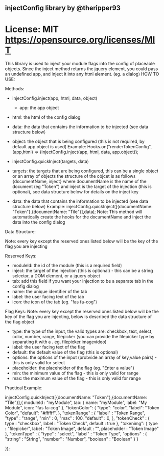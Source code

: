 ## injectConfig library by @theripper93
# License: MIT https://opensource.org/licenses/MIT

This library is used to inject your module flags into the config of placeable objects.
Since the inject method returns the jquery element, you could pass an undefined app, and inject it into any html element. (eg. a dialog)
HOW TO USE:

Methods:
- injectConfig.inject(app, html, data, object)
    - app: the app object
 - html: the html of the config dialog
 - data: the data that contains the information to be injected (see data structure below)
 - object: the object that is being configured (this is not required, by default app.object is used)
Example:
Hooks.on("renderTokenConfig", (app,html) => {injectConfig.inject(app, html, data, app.object)};

- injectConfig.quickInject(targets, data)
 - targets: the targets that are being configured, this can be a single object or an array of objects
     the structure of the objcet is as follows {documentName, inject} where documentName is the name of the document (eg "Token")
     and inject is the target of the injection (this is optional), see data structure below for details on the inject key
 - data: the data that contains the information to be injected (see data structure below)
Example:
injectConfig.quickInject([{documentName: "Token"},{documentName: "Tile"}],data);
Note: This method will automatically create the hooks for the documentName and inject the data into the config dialog

Data Structure:

Note: every key except the reserved ones listed below will be the key of the flag you are injecting

Reserved Keys:
- moduleId: the id of the module (this is a required field)
- inject: the target of the injection (this is optional) - this can be a string selector, a DOM element, or a jquery object
- tab: add this field if you want your injection to be a separate tab in the config dialog
 - name: the unique identifier of the tab
 - label: the user facing text of the tab
 - icon: the icon of the tab (eg. "fas fa-cog")

Flag Keys:
Note: every key except the reserved ones listed below will be the key of the flag you are injecting, below is described the data structure of the flag object
 - type: the type of the input, the valid types are: checkbox, text, select, color, number, range, filepicker (you can provide the filepicker type by separating it with a . eg. filepicker.imagevideo)
 - label: the user facing text of the flag
 - default: the default value of the flag (this is optional)
 - options: the options of the input (probvide an array of key,value pairs) - this is only valid for select
 - placeholder: the placeholder of the flag (eg. "Enter a value")
 - min: the minimum value of the flag - this is only valid for range
 - max: the maximum value of the flag - this is only valid for range

Practical Example:

injectConfig.quickInject([{documentName: "Token"},{documentName: "Tile"}],{
      moduleId : "myModule",
      tab: {
          name: "myModule",
          label: "My Module",
          icon: "fas fa-cog"
      },
      "tokenColor": {
          "type": "color",
          "label": "Token Color",
          "default": "#ffffff",
      },
      "tokenRange" : {
          "label" : "Token Range",
          "type" : "range",
          "min" : 0,
          "max" : 100,
          "default" : 0,
      },
      "tokenCheck" : {
          type : "checkbox",
          label : "Token Check",
          default : true
      },
      "tokenimg": {
          type : "filepicker",
          label : "Token Image",
          default : "",
          placeholder : "Token Image"
      },
      "tokenType" : {
          "type" : "select",
          "label" : "Token Type",
          "options" : {
              "string" : "String",
              "number" : "Number",
              "boolean" : "Boolean"
          }
      }

  });
